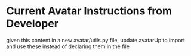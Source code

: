 # **Current Avatar Instructions from Developer**

given this content in a new avatar/utils.py file, update avatarUp to import and use these instead of declaring them in the file